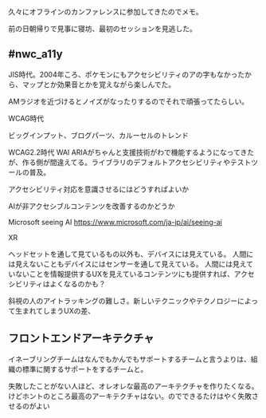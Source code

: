 久々にオフラインのカンファレンスに参加してきたのでメモ。

前の日朝帰りで見事に寝坊、最初のセッションを見逃した。

## #nwc_a11y

JIS時代。2004年ころ、ポケモンにもアクセシビリティのアの字もなかったから、マップとか効果音とかを覚えながら楽しんでた。

AMラジオを近づけるとノイズがなったりするのでそれで頑張ってたらしい。

WCAG時代

ビッグインプット、ブログパーツ、カルーセルのトレンド

WCAG2.2時代 WAI ARIAがちゃんと支援技術がわで機能するようになってきたが、作る側が間違えてる。ライブラリのデフォルトアクセシビリティやテストツールの普及。

アクセシビリティ対応を意識させるにはどうすればよいか

AIが非アクセシブルコンテンツを改善するのかどうか

Microsoft seeing AI
https://www.microsoft.com/ja-jp/ai/seeing-ai

XR

ヘッドセットを通して見ているもの以外も、デバイスには見えている。
人間には見えないこともデバイスにはセンサーを通して見えている。
人間には見えていないことを情報提供するUXを見えているコンテンツにも提供すれば、アクセシビリティはよくなるのかも？

斜視の人のアイトラッキングの難しさ。新しいテクニックやテクノロジーによって生まれてしまうUXの差、


## フロントエンドアーキテクチャ

イネーブリングチームはなんでもかんでもサポートするチームと言うよりは、組織の標準に関するサポートをするチームと。

失敗したことがない人ほど、オレオレな最高のアーキテクチャを作りたくなる。けどホントのところ最高のアーキテクチャはない。のでできるたけはやく失敗させるのがよい
